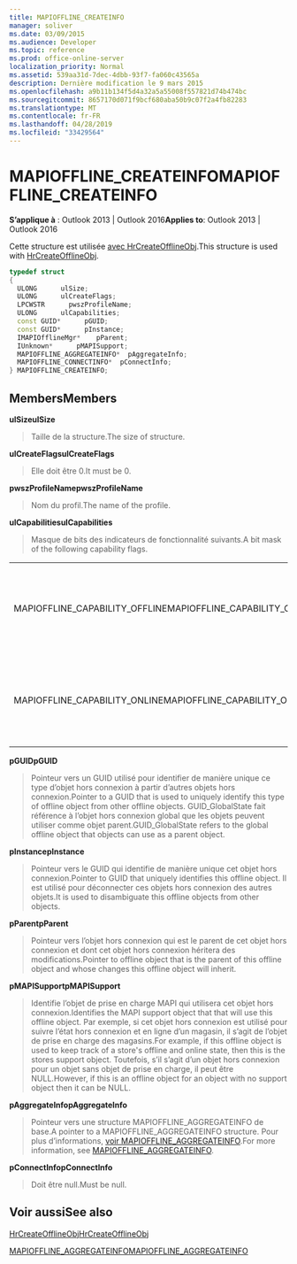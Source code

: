 ```yaml
---
title: MAPIOFFLINE_CREATEINFO
manager: soliver
ms.date: 03/09/2015
ms.audience: Developer
ms.topic: reference
ms.prod: office-online-server
localization_priority: Normal
ms.assetid: 539aa31d-7dec-4dbb-93f7-fa060c43565a
description: Dernière modification le 9 mars 2015
ms.openlocfilehash: a9b11b134f5d4a32a5a55008f557821d74b474bc
ms.sourcegitcommit: 8657170d071f9bcf680aba50b9c07f2a4fb82283
ms.translationtype: MT
ms.contentlocale: fr-FR
ms.lasthandoff: 04/28/2019
ms.locfileid: "33429564"
---
```

# <a name="mapioffline_createinfo"></a><span data-ttu-id="736f5-103">MAPIOFFLINE_CREATEINFO</span><span class="sxs-lookup"><span data-stu-id="736f5-103">MAPIOFFLINE_CREATEINFO</span></span>

  
  
<span data-ttu-id="736f5-104">**S’applique à** : Outlook 2013 | Outlook 2016</span><span class="sxs-lookup"><span data-stu-id="736f5-104">**Applies to**: Outlook 2013 | Outlook 2016</span></span> 
  
<span data-ttu-id="736f5-105">Cette structure est utilisée [avec HrCreateOfflineObj](hrcreateofflineobj.md).</span><span class="sxs-lookup"><span data-stu-id="736f5-105">This structure is used with [HrCreateOfflineObj](hrcreateofflineobj.md).</span></span>
  
```cpp
typedef struct
{
  ULONG      ulSize;
  ULONG      ulCreateFlags;
  LPCWSTR      pwszProfileName;
  ULONG      ulCapabilities;
  const GUID*      pGUID;
  const GUID*      pInstance;
  IMAPIOfflineMgr*    pParent;
  IUnknown*      pMAPISupport;
  MAPIOFFLINE_AGGREGATEINFO*  pAggregateInfo;
  MAPIOFFLINE_CONNECTINFO*  pConnectInfo;
} MAPIOFFLINE_CREATEINFO;
```

## <a name="members"></a><span data-ttu-id="736f5-106">Members</span><span class="sxs-lookup"><span data-stu-id="736f5-106">Members</span></span>

 <span data-ttu-id="736f5-107">**ulSize**</span><span class="sxs-lookup"><span data-stu-id="736f5-107">**ulSize**</span></span>
  
> <span data-ttu-id="736f5-108">Taille de la structure.</span><span class="sxs-lookup"><span data-stu-id="736f5-108">The size of structure.</span></span>
    
 <span data-ttu-id="736f5-109">**ulCreateFlags**</span><span class="sxs-lookup"><span data-stu-id="736f5-109">**ulCreateFlags**</span></span>
  
> <span data-ttu-id="736f5-110">Elle doit être 0.</span><span class="sxs-lookup"><span data-stu-id="736f5-110">It must be 0.</span></span>
    
 <span data-ttu-id="736f5-111">**pwszProfileName**</span><span class="sxs-lookup"><span data-stu-id="736f5-111">**pwszProfileName**</span></span>
  
> <span data-ttu-id="736f5-112">Nom du profil.</span><span class="sxs-lookup"><span data-stu-id="736f5-112">The name of the profile.</span></span>
    
 <span data-ttu-id="736f5-113">**ulCapabilities**</span><span class="sxs-lookup"><span data-stu-id="736f5-113">**ulCapabilities**</span></span>
  
> <span data-ttu-id="736f5-114">Masque de bits des indicateurs de fonctionnalité suivants.</span><span class="sxs-lookup"><span data-stu-id="736f5-114">A bit mask of the following capability flags.</span></span>
    
|||
|:-----|:-----|
|<span data-ttu-id="736f5-115">MAPIOFFLINE_CAPABILITY_OFFLINE</span><span class="sxs-lookup"><span data-stu-id="736f5-115">MAPIOFFLINE_CAPABILITY_OFFLINE</span></span>  <br/> |<span data-ttu-id="736f5-116">L’objet hors connexion est capable de passer hors connexion.</span><span class="sxs-lookup"><span data-stu-id="736f5-116">The offline object is capable of going offline.</span></span>  <br/> |
|<span data-ttu-id="736f5-117">MAPIOFFLINE_CAPABILITY_ONLINE</span><span class="sxs-lookup"><span data-stu-id="736f5-117">MAPIOFFLINE_CAPABILITY_ONLINE</span></span>  <br/> |<span data-ttu-id="736f5-118">L’objet hors connexion est capable de passer en ligne.</span><span class="sxs-lookup"><span data-stu-id="736f5-118">The offline object is capable of going online.</span></span>  <br/> |
   
 <span data-ttu-id="736f5-119">**pGUID**</span><span class="sxs-lookup"><span data-stu-id="736f5-119">**pGUID**</span></span>
  
> <span data-ttu-id="736f5-120">Pointeur vers un GUID utilisé pour identifier de manière unique ce type d’objet hors connexion à partir d’autres objets hors connexion.</span><span class="sxs-lookup"><span data-stu-id="736f5-120">Pointer to a GUID that is used to uniquely identify this type of offline object from other offline objects.</span></span> <span data-ttu-id="736f5-121">GUID_GlobalState fait référence à l’objet hors connexion global que les objets peuvent utiliser comme objet parent.</span><span class="sxs-lookup"><span data-stu-id="736f5-121">GUID_GlobalState refers to the global offline object that objects can use as a parent object.</span></span>
    
 <span data-ttu-id="736f5-122">**pInstance**</span><span class="sxs-lookup"><span data-stu-id="736f5-122">**pInstance**</span></span>
  
> <span data-ttu-id="736f5-123">Pointeur vers le GUID qui identifie de manière unique cet objet hors connexion.</span><span class="sxs-lookup"><span data-stu-id="736f5-123">Pointer to GUID that uniquely identifies this offline object.</span></span> <span data-ttu-id="736f5-124">Il est utilisé pour déconnecter ces objets hors connexion des autres objets.</span><span class="sxs-lookup"><span data-stu-id="736f5-124">It is used to disambiguate this offline objects from other objects.</span></span>
    
 <span data-ttu-id="736f5-125">**pParent**</span><span class="sxs-lookup"><span data-stu-id="736f5-125">**pParent**</span></span>
  
> <span data-ttu-id="736f5-126">Pointeur vers l’objet hors connexion qui est le parent de cet objet hors connexion et dont cet objet hors connexion héritera des modifications.</span><span class="sxs-lookup"><span data-stu-id="736f5-126">Pointer to offline object that is the parent of this offline object and whose changes this offline object will inherit.</span></span>
    
 <span data-ttu-id="736f5-127">**pMAPISupport**</span><span class="sxs-lookup"><span data-stu-id="736f5-127">**pMAPISupport**</span></span>
  
>  <span data-ttu-id="736f5-128">Identifie l’objet de prise en charge MAPI qui utilisera cet objet hors connexion.</span><span class="sxs-lookup"><span data-stu-id="736f5-128">Identifies the MAPI support object that that will use this offline object.</span></span> <span data-ttu-id="736f5-129">Par exemple, si cet objet hors connexion est utilisé pour suivre l’état hors connexion et en ligne d’un magasin, il s’agit de l’objet de prise en charge des magasins.</span><span class="sxs-lookup"><span data-stu-id="736f5-129">For example, if this offline object is used to keep track of a store's offline and online state, then this is the stores support object.</span></span> <span data-ttu-id="736f5-130">Toutefois, s’il s’agit d’un objet hors connexion pour un objet sans objet de prise en charge, il peut être NULL.</span><span class="sxs-lookup"><span data-stu-id="736f5-130">However, if this is an offline object for an object with no support object then it can be NULL.</span></span> 
    
 <span data-ttu-id="736f5-131">**pAggregateInfo**</span><span class="sxs-lookup"><span data-stu-id="736f5-131">**pAggregateInfo**</span></span>
  
> <span data-ttu-id="736f5-132">Pointeur vers une structure MAPIOFFLINE_AGGREGATEINFO de base.</span><span class="sxs-lookup"><span data-stu-id="736f5-132">A pointer to a MAPIOFFLINE_AGGREGATEINFO structure.</span></span> <span data-ttu-id="736f5-133">Pour plus d’informations, [voir MAPIOFFLINE_AGGREGATEINFO](mapioffline_aggregateinfo.md).</span><span class="sxs-lookup"><span data-stu-id="736f5-133">For more information, see [MAPIOFFLINE_AGGREGATEINFO](mapioffline_aggregateinfo.md).</span></span>
    
 <span data-ttu-id="736f5-134">**pConnectInfo**</span><span class="sxs-lookup"><span data-stu-id="736f5-134">**pConnectInfo**</span></span>
  
> <span data-ttu-id="736f5-135">Doit être null.</span><span class="sxs-lookup"><span data-stu-id="736f5-135">Must be null.</span></span>
    
## <a name="see-also"></a><span data-ttu-id="736f5-136">Voir aussi</span><span class="sxs-lookup"><span data-stu-id="736f5-136">See also</span></span>



[<span data-ttu-id="736f5-137">HrCreateOfflineObj</span><span class="sxs-lookup"><span data-stu-id="736f5-137">HrCreateOfflineObj</span></span>](hrcreateofflineobj.md)
  
[<span data-ttu-id="736f5-138">MAPIOFFLINE_AGGREGATEINFO</span><span class="sxs-lookup"><span data-stu-id="736f5-138">MAPIOFFLINE_AGGREGATEINFO</span></span>](mapioffline_aggregateinfo.md)

